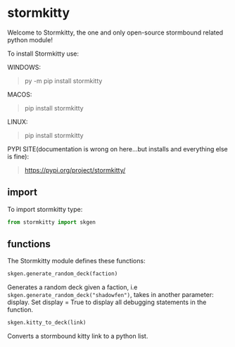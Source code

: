 # stormkitty

Welcome to Stormkitty, the one and only open-source stormbound related python module!

To install Stormkitty use:

WINDOWS:
>py -m pip install stormkitty

MACOS:
>pip install stormkitty

LINUX:
>pip install stormkitty

PYPI SITE(documentation is wrong on here...but installs and everything else is fine):
>https://pypi.org/project/stormkitty/

## import

To import stormkitty type:
```py
from stormkitty import skgen
```

## functions

The Stormkitty module defines these functions:

```py
skgen.generate_random_deck(faction)
```
Generates a random deck given a faction, i.e ```skgen.generate_random_deck("shadowfen")```, takes in another parameter: display. Set display = True to display all debugging statements in the function.

```py
skgen.kitty_to_deck(link)
```
Converts a stormbound kitty link to a python list.

